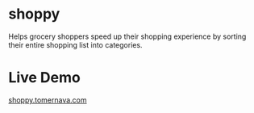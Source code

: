 # shoppy
Helps grocery shoppers speed up their shopping experience by sorting their entire shopping list into categories.

# Live Demo

[shoppy.tomernava.com](http://shoppy.tomernava.com)
